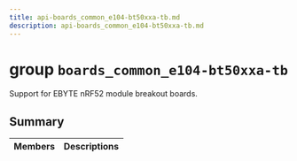 ```yaml
---
title: api-boards_common_e104-bt50xxa-tb.md
description: api-boards_common_e104-bt50xxa-tb.md
---
```

# group `boards_common_e104-bt50xxa-tb` 

Support for EBYTE nRF52 module breakout boards.

## Summary

 Members                        | Descriptions                                
--------------------------------|---------------------------------------------

